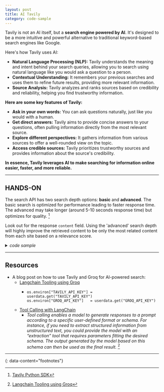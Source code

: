```yaml
---
layout: post
title: AI Tavily
category: code-sample
---
```


Tavily is not an AI itself, but a **search engine powered by AI**. It's
designed to be a more intuitive and powerful alternative to traditional
keyword-based search engines like Google.

Here's how Tavily uses AI:

* **Natural Language Processing (NLP):** Tavily understands the meaning and
  intent behind your search queries, allowing you to search using natural
  language like you would ask a question to a person.
* **Contextual Understanding:** It remembers your previous searches and uses
  them to refine future results, providing more relevant information.
* **Source Analysis:** Tavily analyzes and ranks sources based on credibility
  and reliability, helping you find trustworthy information.

**Here are some key features of Tavily:**

* **Ask in your own words:** You can ask questions naturally, just like you
  would with a human.
* **Get direct answers:**  Tavily aims to provide concise answers to your
  questions, often pulling information directly from the most relevant source.
* **Explore different perspectives:** It gathers information from various
  sources to offer a well-rounded view on the topic.
* **Access credible sources:** Tavily prioritizes trustworthy sources and
  provides information about the source's credibility.

**In essence, Tavily leverages AI to make searching for information online
easier, faster, and more reliable.**

-----

## HANDS-ON

The search API has two search depth options: __basic__ and __advanced__. The
basic search is optimized for performance leading to faster response time. The
advanced may take longer (around 5-10 seconds response time) but optimizes for
quality. [^2]

Look out for the response `content` field. Using the 'advanced' search depth
will highly improve the retrieved content to be only the most related content
from each site based on a relevance score.

<details markdown="block">
<summary><i>code sample</i></summary>

```python
"""
python3 -m venv env-tavily
source env-tavily/bin/activate

# `-I`  Ignore the installed packages, overwriting them.
# `-U`  Upgrade all specified packages to the newest available version.
pip install -I tavily-python==0.3.3
pip install --upgrade --force-reinstall taviy-python
pip show tavily-python
pip index versions tavily-python

https://docs.tavily.com/docs/tavily-api/python-sdk
"""

from pprint import pprint

# debugging
import pudb;
# pu.db

# set up required api keys
from tavily import TavilyClient
tavily = TavilyClient(api_key="tvly-xxxxxxxxxxxxxxxxxxxxxxxxxxxxxxxx")
# for basic search:
response = tavily.search(query="Should I invest in Apple in 2024?")
# for advanced search:
response = tavily.search(query="Should I invest in Apple in 2024?", search_depth="advanced")
# get the search results as context to pass an llm:
# pu.db
context = [{"url": obj["url"], "content": obj["content"]} for obj in response['results']]
# pprint(context)

# You can easily get search result context based on any max tokens straight into your RAG.
# The response is a string of the context within the max_token limit.
tavily.get_search_context(query="What happened in the burning man floods?", search_depth="advanced", max_tokens=1500)
# You can also get a simple answer to a question including relevant sources all with a simple function call:
print(tavily.qna_search(query="""
Where does Messi play right now?
"""))
```
</details>

-----

## Resources

- A blog post on how to use Tavily and Groq for AI-powered search:
  - [Langchain Tooling using Groq](https://medium.com/the-ai-forum/langchain-tooling-using-groq-d60ce5117710)
    - ```
      os.environ["TAVILY_API_KEY"] = userdata.get("TAVILY_API_KEY")
      os.environ["GROQ_API_KEY"]   = userdata.get("GROQ_API_KEY")
      ```
  - [Tool Calling with LangChain](https://blog.langchain.dev/tool-calling-with-langchain/)
    - _Tool calling enables a model to generate responses to a prompt according
      to a specific user-defined format or schema. For instance, if you need to
      extract structured information from unstructured text, you could provide
      the model with an “extraction” tool that requires parameters fitting the
      desired schema. The output generated by the model based on this schema
      can then be used as the final result._ [^1]


---
{: data-content="footnotes"}

[^1]: [Langchain Tooling using Groq](https://medium.com/the-ai-forum/langchain-tooling-using-groq-d60ce5117710)
[^2]: [Tavily Python SDK](https://docs.tavily.com/docs/tavily-api/python-sdk)
